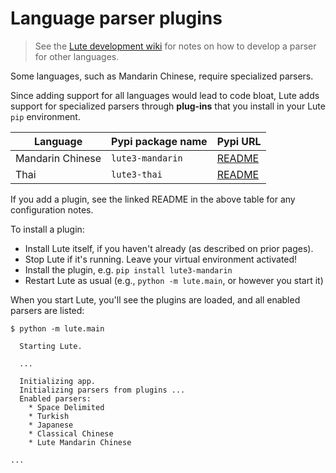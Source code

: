# Language parser plugins

> See the [Lute development wiki](https://github.com/LuteOrg/lute-v3/wiki/Developing-language-parser-plugins) for notes on how to develop a parser for other languages.

Some languages, such as Mandarin Chinese, require specialized parsers.

Since adding support for all languages would lead to code bloat, Lute adds support for specialized parsers through **plug-ins** that you install in your Lute `pip` environment.

| Language | Pypi package name | Pypi URL |
| --- | --- | --- |
| Mandarin Chinese | `lute3-mandarin` | [README](https://pypi.org/project/lute3-mandarin/) |
| Thai | `lute3-thai` | [README](https://pypi.org/project/lute3-thai/) |

If you add a plugin, see the linked README in the above table for any configuration notes.

To install a plugin:

* Install Lute itself, if you haven't already (as described on prior pages).
* Stop Lute if it's running.  Leave your virtual environment activated!
* Install the plugin, e.g. `pip install lute3-mandarin`
* Restart Lute as usual (e.g., `python -m lute.main`, or however you start it)

When you start Lute, you'll see the plugins are loaded, and all enabled parsers are listed:

```
$ python -m lute.main
  
  Starting Lute.
  
  ...

  Initializing app.
  Initializing parsers from plugins ...
  Enabled parsers:
    * Space Delimited
    * Turkish
    * Japanese
    * Classical Chinese
    * Lute Mandarin Chinese

...
```